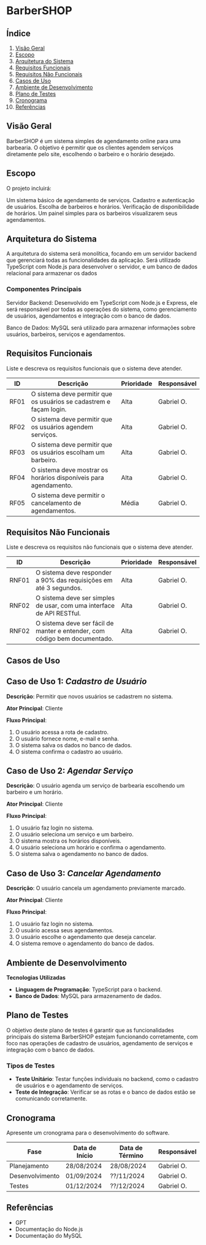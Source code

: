 # BarberSHOP

## Índice

1. [Visão Geral](#visão-geral)
2. [Escopo](#escopo)
3. [Arquitetura do Sistema](#arquitetura-do-sistema)
4. [Requisitos Funcionais](#requisitos-funcionais)
5. [Requisitos Não Funcionais](#requisitos-não-funcionais)
6. [Casos de Uso](#casos-de-uso)
7. [Ambiente de Desenvolvimento](#ambiente-de-desenvolvimento)
8. [Plano de Testes](#plano-de-testes)
9. [Cronograma](#cronograma)
10. [Referências](#referências)

## Visão Geral

BarberSHOP é um sistema simples de agendamento online para uma barbearia. O objetivo é permitir que os clientes agendem serviços diretamente pelo site, escolhendo o barbeiro e o horário desejado. 

## Escopo

O projeto incluirá:

Um sistema básico de agendamento de serviços.
Cadastro e autenticação de usuários.
Escolha de barbeiros e horários.
Verificação de disponibilidade de horários.
Um painel simples para os barbeiros visualizarem seus agendamentos.


## Arquitetura do Sistema

A arquitetura do sistema será monolítica, focando em um servidor backend que gerenciará todas as funcionalidades da aplicação. Será utilizado TypeScript com Node.js para desenvolver o servidor, e um banco de dados relacional para armazenar os dados 

### Componentes Principais

Servidor Backend: Desenvolvido em TypeScript com Node.js e Express, ele será responsável por todas as operações do sistema, como gerenciamento de usuários, agendamentos e integração com o banco de dados.

Banco de Dados: MySQL será utilizado para armazenar informações sobre usuários, barbeiros, serviços e agendamentos.

## Requisitos Funcionais

Liste e descreva os requisitos funcionais que o sistema deve atender.

| ID   | Descrição                                                           | Prioridade | Responsável |
|------|---------------------------------------------------------------------|------------|-------------|
| RF01 | O sistema deve permitir que os usuários se cadastrem e façam login. | Alta       | Gabriel O.  |
| RF02 | O sistema deve permitir que os usuários agendem serviços.           | Alta       | Gabriel O.  |
| RF03 | O sistema deve permitir que os usuários escolham um barbeiro.       | Alta       | Gabriel O.  |
| RF04 | O sistema deve mostrar os horários disponíveis para agendamento.    | Alta       | Gabriel O.  |
| RF05 | O sistema deve permitir o cancelamento de agendamentos.             | Média      | Gabriel O.  |


## Requisitos Não Funcionais

Liste e descreva os requisitos não funcionais que o sistema deve atender.

| ID   | Descrição                                                                 | Prioridade |  Responsável  |
|------|---------------------------------------------------------------------------|------------|---------------|
| RNF01| O sistema deve responder a 90% das requisições em até 3 segundos.         | Alta       | Gabriel O.    |
| RNF02| O sistema deve ser simples de usar, com uma interface de API RESTful.     | Alta       | Gabriel O.    |
| RNF02| O sistema deve ser fácil de manter e entender, com código bem documentado.| Alta       | Gabriel O.    |

## Casos de Uso

## Caso de Uso 1: *Cadastro de Usuário*

**Descrição**: Permitir que novos usuários se cadastrem no sistema.

**Ator Principal**: Cliente

**Fluxo Principal**:

1. O usuário acessa a rota de cadastro.
2. O usuário fornece nome, e-mail e senha.
3. O sistema salva os dados no banco de dados.
4. O sistema confirma o cadastro ao usuário.

## Caso de Uso 2: *Agendar Serviço*

**Descrição**: O usuário agenda um serviço de barbearia escolhendo um barbeiro e um horário.

**Ator Principal**: Cliente

**Fluxo Principal**:

1. O usuário faz login no sistema.
2. O usuário seleciona um serviço e um barbeiro.
3. O sistema mostra os horários disponíveis.
4. O usuário seleciona um horário e confirma o agendamento.
5. O sistema salva o agendamento no banco de dados.

## Caso de Uso 3: *Cancelar Agendamento*

**Descrição**: O usuário cancela um agendamento previamente marcado.

**Ator Principal**: Cliente

**Fluxo Principal**:

1. O usuário faz login no sistema.
2. O usuário acessa seus agendamentos.
3. O usuário escolhe o agendamento que deseja cancelar.
4. O sistema remove o agendamento do banco de dados.



## Ambiente de Desenvolvimento

**Tecnologias Utilizadas**

- **Linguagem de Programação**: TypeScript para o backend.
- **Banco de Dados**: MySQL para armazenamento de dados.


## Plano de Testes

O objetivo deste plano de testes é garantir que as funcionalidades principais do sistema BarberSHOP estejam funcionando corretamente, com foco nas operações de cadastro de usuários, agendamento de serviços e integração com o banco de dados.

### Tipos de Testes

- **Teste Unitário**: Testar funções individuais no backend, como o cadastro de usuários e o agendamento de serviços.
- **Teste de Integração**: Verificar se as rotas e o banco de dados estão se comunicando corretamente.

## Cronograma

Apresente um cronograma para o desenvolvimento do software.

| Fase            | Data de Início | Data de Término | Responsável |
|-----------------|----------------|-----------------|-------------|
| Planejamento    | 28/08/2024     | 28/08/2024      | Gabriel O.  |
| Desenvolvimento | 01/09/2024     | ??/11/2024      | Gabriel O.  |
| Testes          | 01/12/2024     | ??/12/2024      | Gabriel O.  |

## Referências

- GPT
- Documentação do Node.js
- Documentação do MySQL

